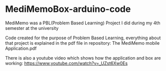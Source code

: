 # MediMemoBox-arduino-code
MediMemo was a PBL(Problem Based Learning) Project I did during my 4th semester at the university

Code created for the purpose of Problem Based Learning, everything about that project is explained in the pdf file 
in repository: The MediMemo mobile Application.pdf

There is also a youtube video which shows how the application and box are working:
https://www.youtube.com/watch?v=_UZst6Xw0Es
